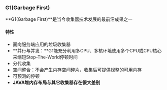 ### G1(Garbage First)  ###
**G1(Garbage First)**是当今收集器技术发展的最前沿成果之一

#### 特性 ####
* 面向服务端应用的垃圾收集器
* **并行与并发：**G1能充分利用多CPU、多核环境使用多个CPU或CPU核心来缩短Stop-The-World停顿时间
* 分代收集
* 空间整合：不会产生内存空间碎片，收集后可提供规整的可用内存
* 可预测的停顿
* **JAVA堆内存布局与其它收集器存在很大差别**
